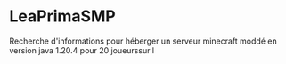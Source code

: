 # LeaPrimaSMP
Recherche d'informations pour héberger un serveur minecraft moddé en version java 1.20.4 pour 20 joueurssur l
